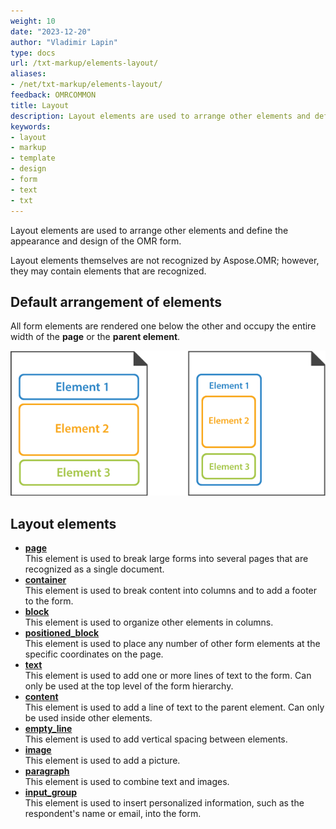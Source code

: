 ```yaml
---
weight: 10
date: "2023-12-20"
author: "Vladimir Lapin"
type: docs
url: /txt-markup/elements-layout/
aliases:
- /net/txt-markup/elements-layout/
feedback: OMRCOMMON
title: Layout
description: Layout elements are used to arrange other elements and define the appearance and design of the OMR form.
keywords:
- layout
- markup
- template
- design
- form
- text
- txt
---
```


Layout elements are used to arrange other elements and define the appearance and design of the OMR form. 

Layout elements themselves are not recognized by Aspose.OMR; however, they may contain elements that are recognized.

## Default arrangement of elements

All form elements are rendered one below the other and occupy the entire width of the **page** or the **parent element**.

![Default arrangement of elements](default-layout.png)

## Layout elements

- [**page**](/omr/txt-markup/page/)  
  This element is used to break large forms into several pages that are recognized as a single document.
- [**container**](/omr/txt-markup/container/)  
  This element is used to break content into columns and to add a footer to the form.
- [**block**](/omr/txt-markup/block/)  
  This element is used to organize other elements in columns.
- [**positioned_block**](/omr/txt-markup/positioned_block/)  
  This element is used to place any number of other form elements at the specific coordinates on the page.
- [**text**](/omr/txt-markup/text/)  
  This element is used to add one or more lines of text to the form. Can only be used at the top level of the form hierarchy.
- [**content**](/omr/txt-markup/content/)  
  This element is used to add a line of text to the parent element. Can only be used inside other elements.
- [**empty_line**](/omr/txt-markup/empty_line/)  
  This element is used to add vertical spacing between elements.
- [**image**](/omr/txt-markup/image/)  
  This element is used to add a picture.
- [**paragraph**](/omr/txt-markup/paragraph/)  
  This element is used to combine text and images.
- [**input_group**](/omr/txt-markup/input_group/)  
  This element is used to insert personalized information, such as the respondent's name or email, into the form.
